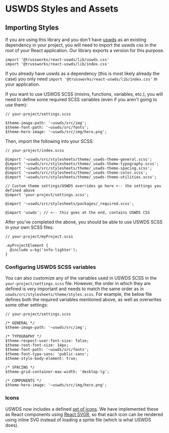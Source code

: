 # USWDS Styles and Assets

## Importing Styles

If you are using this library and you don't have [uswds](https://www.npmjs.com/package/uswds) as an existing dependency in your project, you will need to import the uswds css in the root of your React application. Our library exports a version for this purpose.

```
import '@trussworks/react-uswds/lib/uswds.css'
import '@trussworks/react-uswds/lib/index.css'
```

If you already have uswds as a dependency (this is most likely already the case) you only need `import '@trussworks/react-uswds/lib/index.css'` in your application.

If you want to use USWDS SCSS (mixins, functions, variables, etc.), you will need to define some required SCSS variables (even if you aren't going to use them):

```
// your-project/settings.scss

$theme-image-path: '~uswds/src/img';
$theme-font-path: '~uswds/src/fonts';
$theme-hero-image: '~uswds/src/img/hero.png';
```

Then, import the following into your SCSS:

```
// your-project/index.scss

@import '~uswds/src/stylesheets/theme/_uswds-theme-general.scss';
@import '~uswds/src/stylesheets/theme/_uswds-theme-typography.scss';
@import '~uswds/src/stylesheets/theme/_uswds-theme-spacing.scss';
@import '~uswds/src/stylesheets/theme/_uswds-theme-color.scss';
@import '~uswds/src/stylesheets/theme/_uswds-theme-utilities.scss';

// Custom theme settings/USWDS overrides go here <-- the settings you defined above
@import 'your-project/settings.scss';

@import '~uswds/src/stylesheets/packages/_required.scss';

@import 'uswds'; // <-- this goes at the end, contains USWDS CSS
```

After you've completed the above, you should be able to use USWDS SCSS in your own SCSS files:

```
// your-project/myProject.scss

.myProjectElement {
  @include u-bg('info-lighter');
}
```

### Configuring USWDS SCSS variables

You can also customize any of the variables used in USWDS SCSS in the `your-project/settings.scss` file. However, the order in which they are defined is very important and needs to match the same order as in `uswds/src/stylesheets/theme/styles.scss`. For example, the below file defines both the required variables mentioned above, as well as overwrites some other settings:

```
// your-project/settings.scss

/* GENERAL */
$theme-image-path: '~uswds/src/img';

/* TYPOGRAPHY */
$theme-respect-user-font-size: false;
$theme-root-font-size: 14px;
$theme-font-path: '~uswds/src/fonts';
$theme-font-type-sans: 'public-sans';
$theme-style-body-element: true;

/* SPACING */
$theme-grid-container-max-width: 'desktop-lg';

/* COMPONENTS */
$theme-hero-image: '~uswds/src/img/hero.png';
```

### Icons

USWDS now includes a defined [set of icons](<(https://designsystem.digital.gov/components/icons/)>). We have implemented these as React components using [React SVGR](https://react-svgr.com/), so that each icon can be rendered using inline SVG instead of loading a sprite file (which is what USWDS does).
